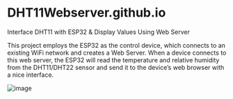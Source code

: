 # DHT11Webserver.github.io
Interface DHT11 with ESP32 &amp; Display Values Using Web Server

This project employs the ESP32 as the control device, which connects to an existing WiFi network and creates a Web Server. When a device connects to this web server, the ESP32 will read the temperature and relative humidity from the DHT11/DHT22 sensor and send it to the device’s web browser with a nice interface.

![image](https://user-images.githubusercontent.com/97583689/218454374-aafdf2b7-053c-4d71-8b24-d7837cbb8809.png)
